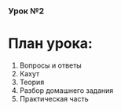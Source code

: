 ### Урок №2

# План урока:

1. Вопросы и ответы
2. Кахут
3. Теория
4. Разбор домашнего задания
5. Практическая часть
